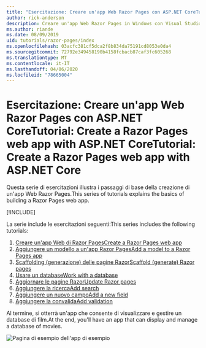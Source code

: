 ```yaml
---
title: "Esercitazione: Creare un'app Web Razor Pages con ASP.NET CoreTutorial: Create a Razor Pages web app with ASP.NET Core"
author: rick-anderson
description: Creare un'app Web Razor Pages in Windows con Visual Studio, ASP.NET Core ed EF Core.
ms.author: riande
ms.date: 08/09/2019
uid: tutorials/razor-pages/index
ms.openlocfilehash: 03acfc381cf5dca2f8b834da75191cd8053e0da4
ms.sourcegitcommit: 72792e349458190b4158fcbacb87caf3fc605268
ms.translationtype: MT
ms.contentlocale: it-IT
ms.lasthandoff: 04/06/2020
ms.locfileid: "78665004"
---
```

# <a name="tutorial-create-a-razor-pages-web-app-with-aspnet-core"></a><span data-ttu-id="68398-103">Esercitazione: Creare un'app Web Razor Pages con ASP.NET CoreTutorial: Create a Razor Pages web app with ASP.NET Core</span><span class="sxs-lookup"><span data-stu-id="68398-103">Tutorial: Create a Razor Pages web app with ASP.NET Core</span></span>

<span data-ttu-id="68398-104">Questa serie di esercitazioni illustra i passaggi di base della creazione di un'app Web Razor Pages.</span><span class="sxs-lookup"><span data-stu-id="68398-104">This series of tutorials explains the basics of building a Razor Pages web app.</span></span> 

[!INCLUDE[](~/includes/advancedRP.md)]

<span data-ttu-id="68398-105">La serie include le esercitazioni seguenti:</span><span class="sxs-lookup"><span data-stu-id="68398-105">This series includes the following tutorials:</span></span>

1. [<span data-ttu-id="68398-106">Creare un'app Web di Razor Pages</span><span class="sxs-lookup"><span data-stu-id="68398-106">Create a Razor Pages web app</span></span>](xref:tutorials/razor-pages/razor-pages-start)
1. [<span data-ttu-id="68398-107">Aggiungere un modello a un'app Razor Pages</span><span class="sxs-lookup"><span data-stu-id="68398-107">Add a model to a Razor Pages app</span></span>](xref:tutorials/razor-pages/model)
1. [<span data-ttu-id="68398-108">Scaffolding (generazione) delle pagine Razor</span><span class="sxs-lookup"><span data-stu-id="68398-108">Scaffold (generate) Razor pages</span></span>](xref:tutorials/razor-pages/page)
1. [<span data-ttu-id="68398-109">Usare un database</span><span class="sxs-lookup"><span data-stu-id="68398-109">Work with a database</span></span>](xref:tutorials/razor-pages/sql)
1. [<span data-ttu-id="68398-110">Aggiornare le pagine Razor</span><span class="sxs-lookup"><span data-stu-id="68398-110">Update Razor pages</span></span>](xref:tutorials/razor-pages/da1)
1. [<span data-ttu-id="68398-111">Aggiungere la ricerca</span><span class="sxs-lookup"><span data-stu-id="68398-111">Add search</span></span>](xref:tutorials/razor-pages/search)
1. [<span data-ttu-id="68398-112">Aggiungere un nuovo campo</span><span class="sxs-lookup"><span data-stu-id="68398-112">Add a new field</span></span>](xref:tutorials/razor-pages/new-field)
1. [<span data-ttu-id="68398-113">Aggiungere la convalida</span><span class="sxs-lookup"><span data-stu-id="68398-113">Add validation</span></span>](xref:tutorials/razor-pages/validation)

<span data-ttu-id="68398-114">Al termine, si otterrà un'app che consente di visualizzare e gestire un database di film.</span><span class="sxs-lookup"><span data-stu-id="68398-114">At the end, you'll have an app that can display and manage a database of movies.</span></span>

![Pagina di esempio dell'app di esempio](index/_static/sample-page.png)
